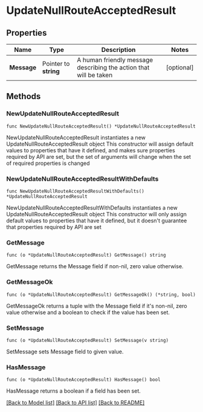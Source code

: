 # UpdateNullRouteAcceptedResult

## Properties

Name | Type | Description | Notes
------------ | ------------- | ------------- | -------------
**Message** | Pointer to **string** | A human friendly message describing the action that will be taken | [optional] 

## Methods

### NewUpdateNullRouteAcceptedResult

`func NewUpdateNullRouteAcceptedResult() *UpdateNullRouteAcceptedResult`

NewUpdateNullRouteAcceptedResult instantiates a new UpdateNullRouteAcceptedResult object
This constructor will assign default values to properties that have it defined,
and makes sure properties required by API are set, but the set of arguments
will change when the set of required properties is changed

### NewUpdateNullRouteAcceptedResultWithDefaults

`func NewUpdateNullRouteAcceptedResultWithDefaults() *UpdateNullRouteAcceptedResult`

NewUpdateNullRouteAcceptedResultWithDefaults instantiates a new UpdateNullRouteAcceptedResult object
This constructor will only assign default values to properties that have it defined,
but it doesn't guarantee that properties required by API are set

### GetMessage

`func (o *UpdateNullRouteAcceptedResult) GetMessage() string`

GetMessage returns the Message field if non-nil, zero value otherwise.

### GetMessageOk

`func (o *UpdateNullRouteAcceptedResult) GetMessageOk() (*string, bool)`

GetMessageOk returns a tuple with the Message field if it's non-nil, zero value otherwise
and a boolean to check if the value has been set.

### SetMessage

`func (o *UpdateNullRouteAcceptedResult) SetMessage(v string)`

SetMessage sets Message field to given value.

### HasMessage

`func (o *UpdateNullRouteAcceptedResult) HasMessage() bool`

HasMessage returns a boolean if a field has been set.


[[Back to Model list]](../README.md#documentation-for-models) [[Back to API list]](../README.md#documentation-for-api-endpoints) [[Back to README]](../README.md)


